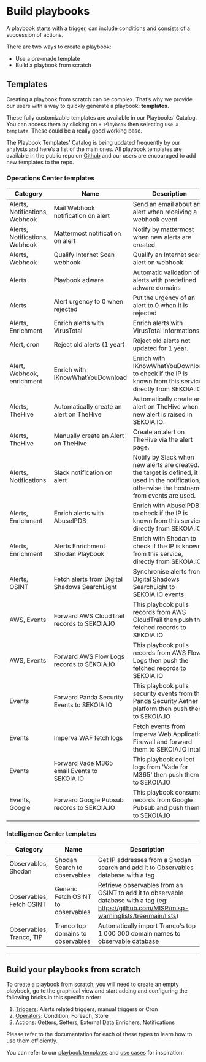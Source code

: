 # Build playbooks

A playbook starts with a trigger, can include conditions and consists of a succession of actions. 

There are two ways to create a playbook: 

- Use a pre-made template 
- Build a playbook from scratch

## Templates

Creating a playbook from scratch can be complex. That’s why we provide our users with a way to quickly generate a playbook: **templates**. 

These fully customizable templates are available in our Playbooks’ Catalog. You can access them by clicking on `+ Playbook` then selecting `Use a template`. These could be a really good working base.

The Playbook Templates' Catalog is being updated frequently by our analysts and here’s a list of the main ones. All playbook templates are available in the public repo on [Github](https://github.com/SEKOIA-IO/Community/tree/main/playbooks/templates) and our users are encouraged to add new templates to the repo.

### Operations Center templates

| Category | Name | Description |
| --- | --- | --- |
| Alerts, Notifications, Webhook | Mail Webhook notification on alert | Send an email about an alert when receiving a webhook event |
| Alerts, Notifications, Webhook | Mattermost notification on alert | Notify by mattermost when new alerts are created |
| Alerts, Webhook | Qualify Internet Scan webhook | Qualify an Internet scan alert on webhook |
| Alerts | Playbook adware | Automatic validation of alerts with predefined adware domains |
| Alerts | Alert urgency to 0 when rejected | Put the urgency of an alert to 0 when it is rejected |
| Alerts, Enrichment | Enrich alerts with VirusTotal | Enrich alerts with VirusTotal informations |
| Alert, cron | Reject old alerts (1 year) | Reject old alerts not updated for 1 year. |
| Alert, Webhook, enrichment | Enrich with IKnowWhatYouDownload | Enrich with IKnowWhatYouDownload to check if the IP is known from this service, directly from SEKOIA.IO. |
| Alerts, TheHive | Automatically create an alert on TheHive | Automatically create an alert on TheHive when a new alert is raised in SEKOIA.IO. |
| Alerts, TheHive | Manually create an Alert on TheHive | Create an alert on TheHive via the alert page. |
| Alerts, Notifications | Slack notification on alert | Notify by Slack when new alerts are created. If the target is defined, it is used in the notification, otherwise the hostnames from events are used. |
| Alerts, Enrichment | Enrich alerts with AbuseIPDB | Enrich with AbuseIPDB to check if the IP is known from this service, directly from SEKOIA.IO. |
| Alerts, Enrichment | Alerts Enrichment Shodan Playbook | Enrich with Shodan to check if the IP is known from this service, directly from SEKOIA.IO. |
| Alerts, OSINT | Fetch alerts from Digital Shadows SearchLight | Synchronise alerts from Digital Shadows SearchLight to SEKOIA.IO events |
| AWS, Events | Forward AWS CloudTrail records to SEKOIA.IO | This playbook pulls records from AWS CloudTrail then push the fetched records to SEKOIA.IO |
| AWS, Events | Forward AWS Flow Logs records to SEKOIA.IO | This playbook pulls records from AWS Flow Logs then push the fetched records to SEKOIA.IO |
| Events | Forward Panda Security Events to SEKOIA.IO | This playbook pulls security events from the Panda Security Aether platform then push them to SEKOIA.IO |
| Events | Imperva WAF fetch logs | Fetch events from Imperva Web Application Firewall and forward them to SEKOIA.IO intake |
| Events | Forward Vade M365 email Events to SEKOIA.IO | This playbook collect logs from 'Vade for M365' then push them to SEKOIA.IO |
| Events, Google | Forward Google Pubsub records to SEKOIA.IO | This playbook consumes records from Google Pubsub and push them to SEKOIA.IO |

### Intelligence Center templates

| Category | Name | Description |
| --- | --- | --- |
| Observables, Shodan | Shodan Search to observables | Get IP addresses from a Shodan search and add it to Observables database with a tag |
| Observables, Fetch OSINT | Generic Fetch OSINT to observables | Retrieve observables from an OSINT to add it to observable database with a tag (eg: https://github.com/MISP/misp-warninglists/tree/main/lists) |
| Observables, Tranco, TIP  | Tranco top domains to observables | Automatically import Tranco's top 1 000 000 domain names to observable database |

---

## Build your playbooks from scratch

To create a playbook from scratch, you will need to create an empty playbook, go to the graphical view and start adding and configuring the following bricks in this specific order:

1. [Triggers](triggers.md): Alerts related triggers, manual triggers or Cron
2. [Operators](operators.md): Condition, Foreach, Store
3. [Actions](actions.md): Getters, Setters, External Data Enrichers, Notifications

Please refer to the documentation for each of these types to learn how to use them efficiently. 

You can refer to our [playbook templates](https://github.com/SEKOIA-IO/Community/tree/main/playbooks/templates) and [use cases](../../../usecases/playbook/synchronize_alerts.md) for inspiration.

